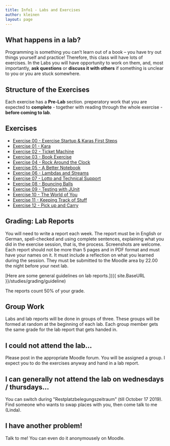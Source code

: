 ```yaml
---
title: Info1 - Labs and Exercises
author: kleinen
layout: page
---
```

## What happens in a lab?

Programming is something you can&#8217;t learn out of a book &#8211; you have
try out things yourself and practice! Therefore, this class will have lots of
exercises. In the Labs you will have opportunity to work on them, and, most
importantly, **ask questions** or **discuss it with others** if something is
unclear to you or you are stuck somewhere.

## Structure of the Exercises

Each exercise has a **Pre-Lab** section. preperatory work that you are expected to **complete** - together with reading through the whole exercise - **before coming to lab**.

## Exercises

* [Exercise 00 - Exercise Startup & Karas First Steps](exercise-00)
* [Exercise 01 - Kara](exercise-01)
* [Exercise 02 - Ticket Machine](exercise-02)
* [Exercise 03 - Book Exercise](exercise-03)
* [Exercise 04 - Rock Around the Clock](exercise-04)
* [Exercise 05 - A Better Notebook](exercise-05)
* [Exercise 06 - Lambdas and Streams](exercise-06)
* [Exercise 07 - Lotto and Technical Support](exercise-07)
* [Exercise 08 - Bouncing Balls](exercise-08)
* [Exercise 09 - Testing with JUnit](exercise-09)
* [Exercise 10 - The World of You](exercise-10)
* [Exercise 11 - Keeping Track of Stuff](exercise-11)
* [Exercise 12 - Pick up and Carry](exercise-12)


## Grading: Lab Reports

You will need to write a report each week. The report must be in English or German,
spell-checked and using complete sentences, explaining what you did in the
exercise session, that is, the process. Screenshots are welcome. Each report
should not be more than 5 pages and in PDF format and must have your names on it.
It must include a reflection on what you learned during the session.
They must be submitted to the Moodle area by 22.00 the night before your next lab.

[Here are some general guidelines on lab reports.]({{ site.BaseURL }}/studies/grading/guideline)

The reports count 50% of your grade.

## Group Work

Labs and lab reports will be done in groups of three. These groups will be formed at
random at the beginning of each lab. Each group member gets the same grade for the lab report
that gets handed in.

## I could not attend the lab...

Please post in the appropriate Moodle forum. You will be assigned a group. I expect
you to do the exercises anyway and hand in a lab report.

## I can generally not attend the lab on wednesdays / thursdays...

You can switch during "Restplatzbelegungszeitraum" (till October 17 2019). Find someone
who wants to swap places with you, then come talk to me (Linda).

## I have another problem!
Talk to me! You can even do it anonymousely on Moodle.
